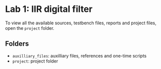 # Lab 1: IIR digital filter
To view all the available sources, testbench files, reports and project files, open the `project` folder.
## Folders
- `auxilliary_files`: auxilliary files, references and one-time scripts
- `project`: project folder
